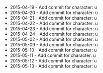 - 2015-04-19 - Add commit for character: u
- 2015-04-20 - Add commit for character: u
- 2015-04-21 - Add commit for character: u
- 2015-04-22 - Add commit for character: u
- 2015-04-23 - Add commit for character: u
- 2015-04-24 - Add commit for character: u
- 2015-05-02 - Add commit for character: u
- 2015-05-09 - Add commit for character: u
- 2015-05-10 - Add commit for character: u
- 2015-05-11 - Add commit for character: u
- 2015-05-12 - Add commit for character: u
- 2015-05-13 - Add commit for character: u
